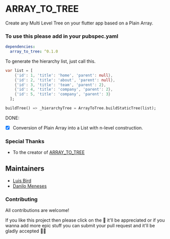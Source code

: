 # ARRAY_TO_TREE
Create any Multi Level Tree on your flutter app based on a Plain Array.

### To use this please add in your **pubspec.yaml**


```yaml
dependencies:
  array_to_tree: ^0.1.0
```

To generate the hierarchy list, just call this.


```dart
var list = [
    {'id': 1, 'title': 'home', 'parent': null},
    {'id': 2, 'title': 'about', 'parent': null},
    {'id': 3, 'title': 'team', 'parent': 2},
    {'id': 4, 'title': 'company', 'parent': 2},
    {'id': 5, 'title': 'company', 'parent': 3}
  ];

buildTree() => _hierarchyTree = ArrayToTree.buildStaticTree(list);
```



DONE:
- [x] Conversion of Plain Array into a List with n-level construction.


### Special Thanks

- To the creator of [ARRAY_TO_TREE](https://github.com/alferov/array-to-tree)

## Maintainers

- [Luis Bird](https://github.com/Crdzbird)
- [Danilo Meneses](https://github.com/danilomx)

### Contributing

All contributions are welcome!

If you like this project then please click on the :star2: it'll be appreciated or if you wanna add more epic stuff you can submit your pull request and it'll be gladly accepted :ok_man:
